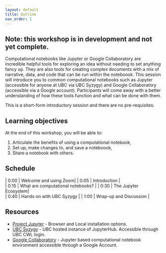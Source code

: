 ```yaml
---
layout: default
title: Outline
nav_order: 1
---
```


## Note: this workshop is in development and not yet complete.

Computational notebooks like Jupyter or Google Collaboratory are incredible helpful tools for exploring an idea without needing to set anything fancy up. They are also tools for creating complex documents with a mix of narrative, data, and code that can be run within the noteboook. This session will introduce you to common computational notebooks such as Jupyter (accessible for anyone at UBC via UBC Syzygy) and Google Collaboratory (accessible via a Google account). Participants will come away with a better understanding of how these tools function and what can be done with them.

This is a short-form introductory session and there are no pre-requisites.

## Learning objectives

At the end of this workshop, you will be able to:
1. Articulate the benefits of using a computational notebook,
2. Set up, make changes to, and save a noteboook,
3. Share a notebook with others.

## Schedule

| 0:00 | Welcome and using Zoom|
| 0:05 | Introduction |  
| 0:15 | What are computational notebooks? |
| 0:30 | The Jupyter Ecosystem|   
| 0:40 | Hands on with UBC Syzygy |
| 1:00 | Wrap-up and Discussion |

## Resources
* [Project Jupyter](https://jupyter.org/) - Browser and Local installation options.
* [UBC Syzygy](https://ubc.syzygy.ca/) - UBC hosted instance of JupyterHub. Accessible through UBC CWL login.
* [Google Collaboratory](https://research.google.com/colaboratory/) - Jupyter based computational notebook environment accessible through a Google Account.
